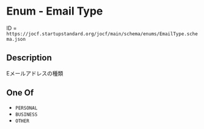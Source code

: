 # Enum - Email Type

ID = `https://jocf.startupstandard.org/jocf/main/schema/enums/EmailType.schema.json`

## Description

Eメールアドレスの種類

## One Of

- `PERSONAL`
- `BUSINESS`
- `OTHER`
